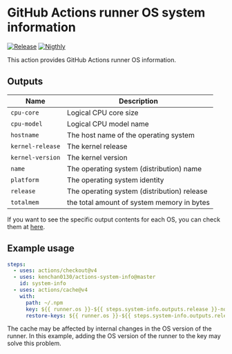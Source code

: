 # GitHub Actions runner OS system information

[![Release](https://img.shields.io/github/v/release/kenchan0130/actions-system-info)](https://github.com/kenchan0130/actions-system-info/releases)
[![Nigthly](https://github.com/kenchan0130/actions-system-info/workflows/Nigthly/badge.svg)](https://github.com/kenchan0130/actions-system-info/actions?query=workflow%3ANigthly)

This action provides GitHub Actions runner OS information.

## Outputs

Name|Description
---|---
`cpu-core`|Logical CPU core size
`cpu-model`|Logical CPU model name
`hostname`|The host name of the operating system
`kernel-release`|The kernel release
`kernel-version`|The kernel version
`name`|The operating system (distribution) name
`platform`|The operating system identity
`release`|The operating system (distribution) release
`totalmem`|the total amount of system memory in bytes

If you want to see the specific output contents for each OS, you can check them at [here](https://github.com/kenchan0130/actions-system-info/actions/workflows/nigthly.yml).

## Example usage

```yaml
steps:
  - uses: actions/checkout@v4
  - uses: kenchan0130/actions-system-info@master
    id: system-info
  - uses: actions/cache@v4
    with:
      path: ~/.npm
      key: ${{ runner.os }}-${{ steps.system-info.outputs.release }}-node-${{ hashFiles('**/package-lock.json') }}
      restore-keys: ${{ runner.os }}-${{ steps.system-info.outputs.release }}-node-
```

The cache may be affected by internal changes in the OS version of the runner.
In this example, adding the OS version of the runner to the key may solve this problem.
